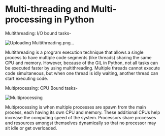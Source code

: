# Multi-threading and Multi-processing in Python

Multithreading: I/O bound tasks-

![Uploading Multithreading.png…]()

Multithreading is a program execution technique that allows a single process to have multiple code segments (like threads) sharing the same CPU and memory. However, because of the GIL in Python, not all tasks can be executed faster by using multithreading. Multiple threads cannot execute code simultaneous, but when one thread is idly waiting, another thread can start executing code.

Multiprocessing: CPU Bound tasks-

![Multiprocessing](https://github.com/ShubhiGupta15/Multi-threading-and-Multi-processing/tree/main/Images)

Multiprocessing is when multiple processes are spawn from the main process, each having its own CPU and memory. These additional CPUs help increase the computing speed of the system. Processors share processes and resources amongst themselves dynamically so that no processor may sit idle or get overloaded.


